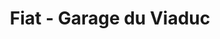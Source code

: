 ---
title: "Fiat - Garage du Viaduc"
url: /sable-sur-sarthe/fiat-garage-du-viaduc/
shop: réparation de voitures
---